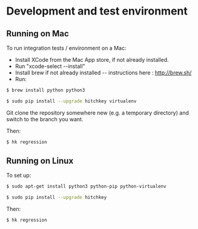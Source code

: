 # Development and test environment

## Running on Mac

To run integration tests / environment on a Mac:

* Install XCode from the Mac App store, if not already installed.
* Run "xcode-select --install"
* Install brew if not already installed -- instructions here : http://brew.sh/
* Run:

```bash
$ brew install python python3

$ sudo pip install --upgrade hitchkey virtualenv
```

Git clone the repository somewhere new (e.g. a temporary directory) and switch to the branch you want.

Then:

```bash
$ hk regression
```

## Running on Linux

To set up:

```bash
$ sudo apt-get install python3 python-pip python-virtualenv

$ sudo pip install --upgrade hitchkey
```

Then:

```bash
$ hk regression
```
